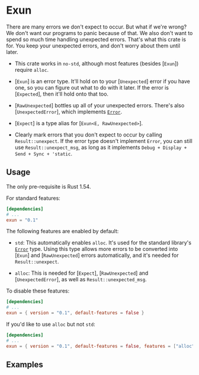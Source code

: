 # Exun

There are many errors we don't expect to occur. But what if we're wrong? We
don't want our programs to panic because of that. We also don't want to spend
so much time handling unexpected errors. That's what this crate is for. You
keep your unexpected errors, and don't worry about them until later.

* This crate works in `no-std`, although most features (besides [`Exun`]) require
`alloc`.

* [`Exun`] is an error type. It'll hold on to your [`Unexpected`] error if you have
one, so you can figure out what to do with it later. If the error is
[`Expected`], then it'll hold onto that too.

* [`RawUnexpected`] bottles up all of your unexpected errors. There's also
[`UnexpectedError`], which implements [`Error`].

* [`Expect`] is a type alias for [`Exun<E, RawUnexpected>`].

* Clearly mark errors that you don't expect to occur by calling
`Result::unexpect`. If the error type doesn't implement `Error`, you can still
use `Result::unexpect_msg`, as long as it implements
`Debug + Display + Send + Sync + 'static`.

## Usage

The only pre-requisite is Rust 1.54.

For standard features:

```toml
[dependencies]
# ...
exun = "0.1"
```

The following features are enabled by default:

* `std`: This automatically enables `alloc`. It's used for the standard
library's [`Error`] type. Using this type allows more errors to be converted
into [`Exun`] and [`RawUnexpected`] errors automatically, and it's needed for
`Result::unexpect`.

* `alloc`: This is needed for [`Expect`], [`RawUnexpected`] and
[`UnexpectedError`], as well as `Result::unexpected_msg`.

To disable these features:

```toml
[dependencies]
# ...
exun = { version = "0.1", default-features = false }
```

If you'd like to use `alloc` but not `std`:

```toml
[dependencies]
# ...
exun = { version = "0.1", default-features = false, features = ["alloc"] }
```

## Examples

[`Error`]: https://doc.rust-lang.org/stable/std/fmt/struct.Error.html
